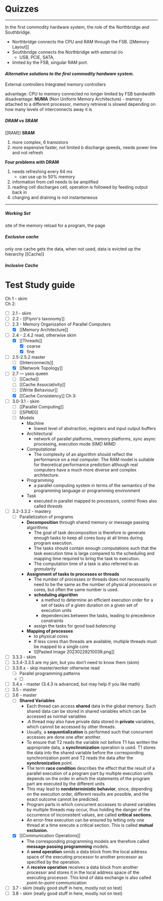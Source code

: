 # Quizzes
---
In the first commodity hardware system, the role of the Northbridge and Southbridge. 
- Northbridge connects the CPU and RAM through the FSB. [[Memory Layout]]
- Southbridge connects the Northbridge with external i/o
	- USB, PCIE, SATA, 
- limited by the FSB, singular RAM port. 


#### *Alternative solutions to the first commodity hardware system.* 
External controllers
Integrated memory controllers

advantage: 
	CPU to memory connected no longer limited by FSB bandwidth
disadvantage:
	**NUMA** (Non Uniform Memory Architecture)
	- memory attached to a different processor, memory retrieval is slowed depending on how many levels of interconnects away it is

##### *DRAM vs SRAM*
[[RAM]]
**SRAM**
1. more complex, 6 transistors
2. more expensive 
faster, not limited b discharge speeds, needs power line and not refresh

**Four problems with DRAM**
1. needs refreshing every 64 ms
	- can use up to 50% memory
2. information from cell needs to be amplified
3. reading cell discharges cell, operation is followed by feeding output back in
4. charging and draining is not instantaneous

---
##### Working Set
site of the memory reload for a program, the page

##### Exclusive cache
only one cache gets the data, when not used, data is evicted up the hierarchy 
[[Cache]]
##### Inclusive Cache

# Test Study guide

Ch 1 - skim  
Ch 2:  
- [ ]  2.1 - skim
- [ ] 2.2 - [[Flynn's taxonomy]] 
- [ ]   2.3 -  Memory Organization of Parallel Computers
	- [x] [[Memory Architecture]]
- [ ]  2.4 - 2.4.2 read, otherwise skim
	- [x] [[Threads]] 
		- [x] coarse
		- [x] fine
- [ ]  2.5-2.5.2 master
	- [ ] [[Interconnects]] 
	- [x] [[Network Topology]] 
- [ ]  2.7 — yass queen
	- [ ] [[Cache]] 
	- [ ] [[Cache Associativity]] 
	- [ ] [[Write Behaviour]] 
	- [x] [[Cache Consistency]] 
Ch 3:  

- [ ]   3.0-3.1 - skim
	- [ ] [[Parallel Computing]]
	- [ ] [[SPMD]]
	- [ ] Models
		- Machine
			- lowest level of abstraction, registers and input output buffers 
		- Architectural
			- network of parallel platforms, memory platforms, sync async processing, execution mode *SIMD* *MIMD*
		- Computational 
			- The complexity of an algorithm should reflect the performance on a real computer. The RAM model is suitable for theoretical performance prediction although real computers have a much more diverse and complex architecture.
		- Programming
			- a parallel computing system in terms of the semantics of the programming language or programming environment
		+ Task
			+ executed in parallel mapped to processors, control flows also called *threads*			
- [ ]   3.2-3.3.2 - mastery
	- [ ] Parallelization of programs
		- **Decomposition** through shared memory or message passing algorithms
			- The goal of task decomposition is therefore to generate enough tasks to keep all cores busy at all times during program execution. 
			- The tasks should contain enough computations such that the task execution time is large compared to the scheduling and mapping time required to bring the task to execution.
			- The computation time of a task is also referred to as *granularity*
		- **Assignment of tasks to processes or threads** 
			- The number of processes or threads does not necessarily need to be the same as the number of physical processors or cores, but often the same number is used. 
			- **scheduling algorithm**
				- a method to determine an efficient execution order for a set of tasks of a given duration on a given set of execution units
				- dependencies between the tasks, leading to precedence constraints
			- assign the tasks for good load *balancing*
		- **Mapping of processes**
			- to physical cores
			- If less cores than threads are available, multiple threads must be mapped to a single core
			- ![[Pasted image 20230228210039.png]]
- [ ]   3.3.3 - skim
- [ ]   3.3.4-3.3.5 are my jam, but you don’t need to know them (skim)
- [ ]   3.3.6.x - skip master/worker otherwise read
	- [ ] Parallel programming patterns
	- [ ] 
- [ ]   3.4.x - master (3.4.3 is advanced, but may help if you like math)
- [ ]   3.5 - master
- [ ]   3.6 - master
	- [ ] **Shared Variables**
		- Each thread can access **shared** data in the global memory. Such shared data can be stored in shared variables which can be accessed as normal variables
		- .A thread may also have private data stored in **private** variables, which cannot be accessed by other threads.
		- Usually, a **sequentialization** is performed such that concurrent accesses are done one after another.
		- To ensure that T2 reads the variable not before T1 has written the appropriate data, a **synchronization** operation is used. T1 stores the data into the shared variable before the corresponding synchronization point and T2 reads the data after the **synchronization** point.
		- The term **race condition** describes the effect that the result of a parallel execution of a program part by multiple execution units depends on the order in which the statements of the program part are executed by the different units
		- This may lead to **nondeterministic behavior**, since, depending on the execution order, different results are possible, and the exact outcome cannot be predicted.
		- Program parts in which concurrent accesses to shared variables by multiple threads may occur, thus holding the danger of the occurrence of inconsistent values, are called **critical sections.**
		- An error-free execution can be ensured by letting only one thread at a time execute a critical section. This is called **mutual exclusion.**
	- [x] [[Communication Operations]]
		- The corresponding programming models are therefore called **message passing programming** models.
		- A **send operation** sends a data block from the local address space of the executing processor to another processor as specified by the operation. 
		- A **receive operation** receives a data block from another processor and stores it in the local address space of the executing processor. This kind of data exchange is also called *point-to-point* communication
- [ ]   3.7 - skim (really good stuff in here, mostly not on test)
- [ ]   3.8 - skim (really good stuff in here, mostly not on test)